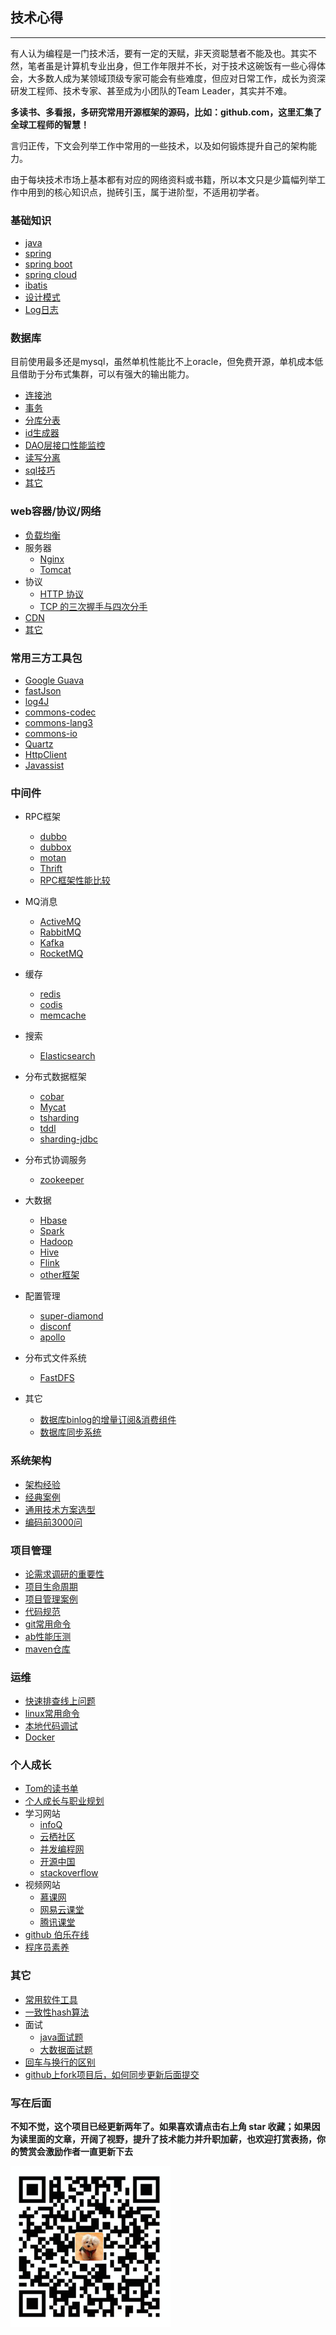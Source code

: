 ## 技术心得

---

有人认为编程是一门技术活，要有一定的天赋，非天资聪慧者不能及也。其实不然，笔者虽是计算机专业出身，但工作年限并不长，对于技术这碗饭有一些心得体会，大多数人成为某领域顶级专家可能会有些难度，但应对日常工作，成长为资深研发工程师、技术专家、甚至成为小团队的Team Leader，其实并不难。

**多读书、多看报，多研究常用开源框架的源码，比如：github.com，这里汇集了全球工程师的智慧！**

言归正传，下文会列举工作中常用的一些技术，以及如何锻炼提升自己的架构能力。

由于每块技术市场上基本都有对应的网络资料或书籍，所以本文只是少篇幅列举工作中用到的核心知识点，抛砖引玉，属于进阶型，不适用初学者。

### 基础知识
* 	[java](basic-knowledge/java.md)
*  	[spring](basic-knowledge/spring.md)
*  	[spring boot](basic-knowledge/springboot.md)
*  	[spring cloud](basic-knowledge/springcloud.md)
*	[ibatis](basic-knowledge/ibatis.md)
*	[设计模式](basic-knowledge/常用的设计模式.md)
*	[Log日志](basic-knowledge/Log4j.md)


### 数据库
目前使用最多还是mysql，虽然单机性能比不上oracle，但免费开源，单机成本低且借助于分布式集群，可以有强大的输出能力。

*	[连接池](data-base/数据库连接池.md)
* 	[事务](data-base/transaction.md)
* 	[分库分表](data-base/分库分表.md)
* 	[id生成器](data-base/id生成器.md)
* 	[DAO层接口性能监控](data-base/DAO层接口性能监控.md)
* 	[读写分离](http://blog.csdn.net/itomge/article/details/6909240)
* 	[sql技巧](data-base/sql技巧.md)
* 	[其它](data-base/other.md)


### web容器/协议/网络

* [负载均衡](web/load-balance.md)
* 服务器
	* [Nginx](web/Nginx.md)
	* [Tomcat](web/tomcat.md)
* 协议
	* [HTTP 协议](web/http协议.md)
	* [TCP 的三次握手与四次分手](http://www.jellythink.com/archives/705)
* [CDN](web/CDN.md)
* [其它](web/other.md)


### 常用三方工具包

* [Google Guava](open-source-framework/Goole-Guava.md)
* [fastJson](open-source-framework/fastJson.md)
* [log4J](http://blog.csdn.net/itomge/article/details/17913607)
* [commons-codec](open-source-framework/commons-codec.md)
* [commons-lang3](open-source-framework/commons-lang3.md)
* [commons-io](open-source-framework/commons-io.md)
* [Quartz](open-source-framework/Quartz.md)
* [HttpClient](open-source-framework/HttpClient.md)
* [Javassist](http://blog.csdn.net/itomge/article/details/7671294)


### 中间件

*	RPC框架
	* [dubbo](middle-software/dubbo.md)
	* [dubbox](https://www.oschina.net/p/dubbox)
	* [motan](https://github.com/weibocom/motan)
	* [Thrift](https://github.com/apache/thrift)
	* [RPC框架性能比较](http://mp.weixin.qq.com/s/iw9-UaZZl3gCqKAw2Mxz6A)

*   MQ消息
	* [ActiveMQ](https://github.com/apache/activemq)
	* [RabbitMQ](middle-software/RabbitMQ.md)
	* [Kafka](middle-software/kafka.md)
	* [RocketMQ](https://github.com/apache/incubator-rocketmq)

*   缓存
	* [redis](open-source-framework/redis.md)
	* [codis]()
	* [memcache](http://blog.csdn.net/itomge/article/details/8035197)	

*   搜索
	* [Elasticsearch](middle-software/elasticsearch.md)

*   分布式数据框架
	* [cobar](middle-software/cobar.md)
	* [Mycat](https://github.com/MyCATApache/Mycat-Server)
	* [tsharding](middle-software/tsharding.md)
	* [tddl](https://github.com/alibaba/tb_tddl)
	* [sharding-jdbc](https://www.slahser.com/2016/06/25/%E5%BD%93%E5%BD%93%E7%9A%84sharding-jdbc%E6%BA%90%E7%A0%81%E8%A7%A3%E8%AF%BB/)

*	分布式协调服务
	* [zookeeper](middle-software/zookeeper.md)
	
*   大数据
	* [Hbase](middle-software/Hbase.md)
	* [Spark](middle-software/Spark.md)
	* [Hadoop](middle-software/Hadoop.md)
	* [Hive](middle-software/Hive.md)
	* [Flink](middle-software/Flink.md)
	* [other框架](middle-software/big-data.md)
	
*   配置管理

	* [super-diamond](other/super-diamond源码分析.md)
	* [disconf](https://www.oschina.net/p/disconf)
	* [apollo](middle-software/apollo.md)

*   分布式文件系统
	* [FastDFS](middle-software/FastDFS.md)

*  其它
	* [数据库binlog的增量订阅&消费组件](https://github.com/alibaba/canal)
	* [数据库同步系统](https://github.com/alibaba/otter)

### 系统架构 

* [架构经验](system-architecture/architecture-experience.md)
* [经典案例](system-architecture/architecture-good-case.md)
* [通用技术方案选型](system-architecture/technology-selection.md)
* [编码前3000问](system-architecture/编码前3000问.md)


### 项目管理

* [论需求调研的重要性](project-management/论需求调研的重要性.md)
* [项目生命周期](project-management/项目生命周期.md)
* [项目管理案例](project-management/项目管理案例.md)
* [代码规范](project-management/代码规范.md)
* [git常用命令](project-management/git常用命令.md)
* [ab性能压测](other/ab测试.md)
* [maven仓库](http://www.mvnrepository.com/open-source/http-clients)

### 运维

*	[快速排查线上问题](ops/online-question.md)
*	[linux常用命令](ops/linux-commands.md)
*	[本地代码调试](ops/本地代码调试.md)
* 	[Docker](ops/docker.md)

### 个人成长

*   [Tom的读书单](other/book.md)
*   [个人成长与职业规划](other/person.md)
*   学习网站
	* [infoQ](http://www.infoq.com/cn/)
	* [云栖社区](https://yq.aliyun.com/)
	* [并发编程网](http://ifeve.com/)
	* [开源中国](http://www.oschina.net/)
	* [stackoverflow](http://stackoverflow.com/)
*   视频网站
	* [慕课网](http://www.imooc.com/)
	* [网易云课堂](http://study.163.com/)
	* [腾讯课堂](https://ke.qq.com/course/list/spark)
* 	[github 伯乐在线](https://github.com/jobbole)
*   [程序员素养](project-management/程序员素养.md)

### 其它

*	[常用软件工具](other/tool.md)
*	[一致性hash算法](other/一致性hash.md)
*   面试
	* [java面试题](other/java-interview.md)
	* [大数据面试题](other/bigdata-interview.md)
*	[回车与换行的区别](other/回车与换行的区别.md)
*   [github上fork项目后，如何同步更新后面提交](http://blog.csdn.net/qq1332479771/article/details/56087333)

### 写在后面

**不知不觉，这个项目已经更新两年了。如果喜欢请点击右上角 star 收藏；如果因为读里面的文章，开阔了视野，提升了技术能力并升职加薪，也欢迎打赏表扬，你的赞赏会激励作者一直更新下去**


![image](basic-knowledge/img/24.png)